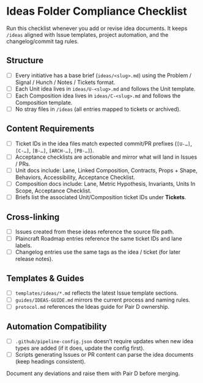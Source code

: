 # Ideas Folder Compliance Checklist

Run this checklist whenever you add or revise idea documents. It keeps `/ideas`
aligned with Issue templates, project automation, and the changelog/commit tag
rules.

## Structure

- [ ] Every initiative has a base brief (`ideas/<slug>.md`) using the Problem /
      Signal / Hunch / Notes / Tickets format.
- [ ] Each Unit idea lives in `ideas/U-<slug>.md` and follows the Unit template.
- [ ] Each Composition idea lives in `ideas/C-<slug>.md` and follows the
      Composition template.
- [ ] No stray files in `/ideas` (all entries mapped to tickets or archived).

## Content Requirements

- [ ] Ticket IDs in the idea files match expected commit/PR prefixes
      (`[U-…]`, `[C-…]`, `[B-…]`, `[ARCH-…]`, `[PB-…]`).
- [ ] Acceptance checklists are actionable and mirror what will land in Issues /
      PRs.
- [ ] Unit docs include: Lane, Linked Composition, Contracts, Props + Shape,
      Behaviors, Accessibility, Acceptance Checklist.
- [ ] Composition docs include: Lane, Metric Hypothesis, Invariants, Units In
      Scope, Acceptance Checklist.
- [ ] Briefs list the associated Unit/Composition ticket IDs under **Tickets**.

## Cross-linking

- [ ] Issues created from these ideas reference the source file path.
- [ ] Plaincraft Roadmap entries reference the same ticket IDs and lane labels.
- [ ] Changelog entries use the same tags as the idea / ticket (for later
      release notes).

## Templates & Guides

- [ ] `templates/ideas/*.md` reflects the latest Issue template sections.
- [ ] `guides/IDEAS-GUIDE.md` mirrors the current process and naming rules.
- [ ] `protocol.md` references the Ideas guide for Pair D ownership.

## Automation Compatibility

- [ ] `.github/pipeline-config.json` doesn’t require updates when new idea types
      are added (if it does, update the config first).
- [ ] Scripts generating Issues or PR content can parse the idea documents (keep
      headings consistent).

Document any deviations and raise them with Pair D before merging.
